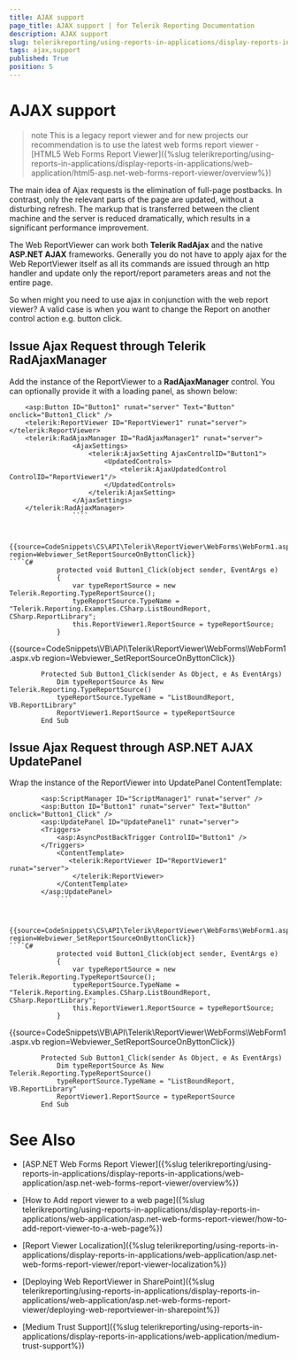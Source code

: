 ```yaml
---
title: AJAX support
page_title: AJAX support | for Telerik Reporting Documentation
description: AJAX support
slug: telerikreporting/using-reports-in-applications/display-reports-in-applications/web-application/asp.net-web-forms-report-viewer/ajax-support
tags: ajax,support
published: True
position: 5
---
```


# AJAX support



>note This is a legacy report viewer and for new projects our recommendation is to use the latest web forms report viewer -          [HTML5 Web Forms Report Viewer]({%slug telerikreporting/using-reports-in-applications/display-reports-in-applications/web-application/html5-asp.net-web-forms-report-viewer/overview%})


The main idea of Ajax requests is the elimination of full-page postbacks. In contrast, only the relevant parts of the
      	page are updated, without a disturbing refresh. The markup that is transferred between the client machine and the server is reduced 
      	dramatically, which results in a significant performance improvement.

The Web ReportViewer can work both __Telerik RadAjax__ and the native __ASP.NET AJAX__ frameworks. 
    	Generally you do not have to apply ajax for the Web ReportViewer itself as all its commands are issued through an http handler 
    	and update only the report/report parameters areas and not the entire page.

So when might you need to use ajax in conjunction with the web report viewer? A valid case is when you want to change the
    	Report on another control action e.g. button click.

## Issue Ajax Request through Telerik RadAjaxManager

Add the instance of the ReportViewer to a __RadAjaxManager__ control. 
				You can optionally provide it with a loading panel, as shown below:
			

````
	<asp:Button ID="Button1" runat="server" Text="Button" onclick="Button1_Click" />
	<telerik:ReportViewer ID="ReportViewer1" runat="server"></telerik:ReportViewer>
	<telerik:RadAjaxManager ID="RadAjaxManager1" runat="server">
				<AjaxSettings>
					<telerik:AjaxSetting AjaxControlID="Button1">
						<UpdatedControls>
							<telerik:AjaxUpdatedControl ControlID="ReportViewer1"/>
						</UpdatedControls>
					</telerik:AjaxSetting>
				</AjaxSettings>
	</telerik:RadAjaxManager>
				````



{{source=CodeSnippets\CS\API\Telerik\ReportViewer\WebForms\WebForm1.aspx.cs region=Webviewer_SetReportSourceOnByttonClick}}
````C#
	        protected void Button1_Click(object sender, EventArgs e)
	        {
	            var typeReportSource = new Telerik.Reporting.TypeReportSource();
	            typeReportSource.TypeName = "Telerik.Reporting.Examples.CSharp.ListBoundReport, CSharp.ReportLibrary";
	            this.ReportViewer1.ReportSource = typeReportSource;
	        }
````



{{source=CodeSnippets\VB\API\Telerik\ReportViewer\WebForms\WebForm1.aspx.vb region=Webviewer_SetReportSourceOnByttonClick}}
````VB
	    Protected Sub Button1_Click(sender As Object, e As EventArgs)
	        Dim typeReportSource As New Telerik.Reporting.TypeReportSource()
	        typeReportSource.TypeName = "ListBoundReport, VB.ReportLibrary"
	        ReportViewer1.ReportSource = typeReportSource
	    End Sub
````



## Issue Ajax Request through ASP.NET AJAX UpdatePanel

Wrap the instance of the ReportViewer into UpdatePanel ContentTemplate:

````
		<asp:ScriptManager ID="ScriptManager1" runat="server" />
        <asp:Button ID="Button1" runat="server" Text="Button" onclick="Button1_Click" />
        <asp:UpdatePanel ID="UpdatePanel1" runat="server">
        <Triggers>
            <asp:AsyncPostBackTrigger ControlID="Button1" />
        </Triggers>
            <ContentTemplate>
               <telerik:ReportViewer ID="ReportViewer1" runat="server">
                </telerik:ReportViewer>
            </ContentTemplate>
        </asp:UpdatePanel>
			````



{{source=CodeSnippets\CS\API\Telerik\ReportViewer\WebForms\WebForm1.aspx.cs region=Webviewer_SetReportSourceOnByttonClick}}
````C#
	        protected void Button1_Click(object sender, EventArgs e)
	        {
	            var typeReportSource = new Telerik.Reporting.TypeReportSource();
	            typeReportSource.TypeName = "Telerik.Reporting.Examples.CSharp.ListBoundReport, CSharp.ReportLibrary";
	            this.ReportViewer1.ReportSource = typeReportSource;
	        }
````



{{source=CodeSnippets\VB\API\Telerik\ReportViewer\WebForms\WebForm1.aspx.vb region=Webviewer_SetReportSourceOnByttonClick}}
````VB
	    Protected Sub Button1_Click(sender As Object, e As EventArgs)
	        Dim typeReportSource As New Telerik.Reporting.TypeReportSource()
	        typeReportSource.TypeName = "ListBoundReport, VB.ReportLibrary"
	        ReportViewer1.ReportSource = typeReportSource
	    End Sub
````



# See Also

 * [ASP.NET Web Forms Report Viewer]({%slug telerikreporting/using-reports-in-applications/display-reports-in-applications/web-application/asp.net-web-forms-report-viewer/overview%})

 * [How to Add report viewer to a web page]({%slug telerikreporting/using-reports-in-applications/display-reports-in-applications/web-application/asp.net-web-forms-report-viewer/how-to-add-report-viewer-to-a-web-page%})

 * [Report Viewer Localization]({%slug telerikreporting/using-reports-in-applications/display-reports-in-applications/web-application/asp.net-web-forms-report-viewer/report-viewer-localization%})

 * [Deploying Web ReportViewer in SharePoint]({%slug telerikreporting/using-reports-in-applications/display-reports-in-applications/web-application/asp.net-web-forms-report-viewer/deploying-web-reportviewer-in-sharepoint%})

 * [Medium Trust Support]({%slug telerikreporting/using-reports-in-applications/display-reports-in-applications/web-application/medium-trust-support%})

